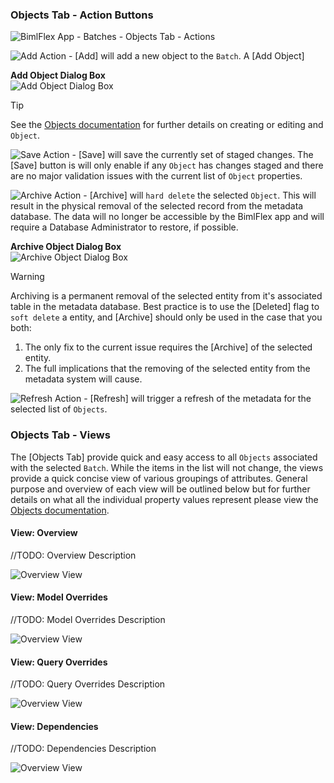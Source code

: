 ### Objects Tab - Action Buttons

![BimlFlex App - Batches - Objects Tab - Actions](images/bimlflex-app-batches-tab-objects-actions.png "BimlFlex App - Batches - Objects Tab - Actions")

![Add Action](images/bimlflex-app-action-add-enabled.png "Add Action")  - [Add] will add a new object to the `Batch`.  A [Add Object] 

**Add Object Dialog Box**  
![Add Object Dialog Box](images/bimlflex-app-dialog-add-object.png "Add Object Dialog Box")  

> [!TIP]
> See the [Objects documentation](objects.md) for further details on creating or editing and `Object`.

![Save Action](images/bimlflex-app-action-save-enabled.png "Save Action")  - [Save] will save the currently set of staged changes.  The [Save] button is will only enable if any `Object` has changes staged and there are no major validation issues with the current list of `Object` properties.

![Archive Action](images/bimlflex-app-action-archive-enabled.png "Archive Action")  - [Archive] will `hard delete` the selected `Object`.  This will result in the physical removal of the selected record from the metadata database.  The data will no longer be accessible by the BimlFlex app and will require a Database Administrator to restore, if possible.

**Archive Object Dialog Box**  
![Archive Object Dialog Box](images/bimlflex-app-dialog-archive-object-list.png "Archive Object Dialog Box")  

>[!WARNING]
> Archiving is a permanent removal of the selected entity from it's associated table in the metadata database.  Best practice is to use the [Deleted] flag to `soft delete` a entity, and [Archive] should only be used in the case that you both:
>
> 1. The only fix to the current issue requires the [Archive] of the selected entity.
> 2. The full implications that the removing of the selected entity from the metadata system will cause.

![Refresh Action](images/bimlflex-app-action-refresh-enabled.png "Refresh Action")  - [Refresh] will trigger a refresh of the metadata for the selected list of `Objects`.

### Objects Tab - Views

The [Objects Tab] provide quick and easy access to all `Objects` associated with the selected `Batch`.  While the items in the list will not change, the views provide a quick concise view of various groupings of attributes.  General purpose and overview of each view will be outlined below but for further details on what all the individual property values represent please view the [Objects documentation](objects.md).

#### View: Overview

//TODO: Overview Description

![Overview View](images/bimlflex-app-batches-tab-objects-view-overview.png "Overview View")  

#### View: Model Overrides

//TODO: Model Overrides Description

![Overview View](images/bimlflex-app-batches-tab-objects-view-model-overrides.png "Overview View")  

#### View: Query Overrides

//TODO: Query Overrides Description

![Overview View](images/bimlflex-app-batches-tab-objects-view-query-overrides.png "Overview View")  

#### View: Dependencies

//TODO: Dependencies Description

![Overview View](images/bimlflex-app-batches-tab-objects-view-dependencies.png "Overview View")  